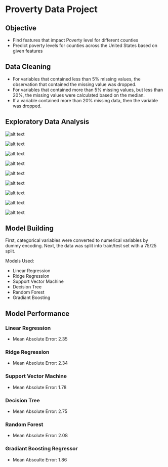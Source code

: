 # Proverty Data Project

## Objective
- Find features that impact Poverty level for different counties
- Predict poverty levels for counties across the United States based on given features
## Data Cleaning
- For variables that contained less than 5% missing values, the observation that contained the missing value was dropped.
- For variables that contained more than 5% missing values, but less than 20%, the missing values were calculated based on the median.
- If a variable contained more than 20% missing data, then the variable was dropped.
## Exploratory Data Analysis 

![alt text](https://github.com/neelgandhi26/Poverty-Data-Project/blob/master/barplot1.PNG)

![alt text](https://github.com/neelgandhi26/Poverty-Data-Project/blob/master/barplot2.PNG)

![alt text](https://github.com/neelgandhi26/Poverty-Data-Project/blob/master/barplot3.PNG)

![alt text](https://github.com/neelgandhi26/Poverty-Data-Project/blob/master/scatterplot1.PNG)

![alt text](https://github.com/neelgandhi26/Poverty-Data-Project/blob/master/scatterplot2.PNG)

![alt text](https://github.com/neelgandhi26/Poverty-Data-Project/blob/master/scatterplot3.PNG)

![alt text](https://github.com/neelgandhi26/Poverty-Data-Project/blob/master/scatterplot4.PNG)

![alt text](https://github.com/neelgandhi26/Poverty-Data-Project/blob/master/scatterplot5.PNG)

![alt text](https://github.com/neelgandhi26/Poverty-Data-Project/blob/master/scatterplot6.PNG)

## Model Building
First, categorical variables were converted to numerical variables by dummy encoding. Next, the data was split into train/test set with a 75/25 split.

Models Used:
- Linear Regression
- Ridge Regression
- Support Vector Machine
- Decision Tree
- Random Forest
- Gradiant Boosting 
## Model Performance
### Linear Regression
- Mean Absolute Error: 2.35
### Ridge Regression
- Mean Absolute Error: 2.34
### Support Vector Machine
- Mean Absolute Error: 1.78
### Decision Tree
- Mean Absolute Error: 2.75
### Random Forest
- Mean Absolute Error: 2.08
### Gradiant Boosting Regressor
- Mean Absoulte Error: 1.86
